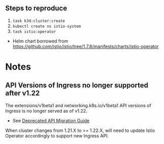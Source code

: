 ## Steps to reproduce

1. `task k3d:cluster:create`
2. `kubectl create ns istio-system`
3. `task istio:operator`


- Helm chart borrowed from https://github.com/istio/istio/tree/1.7.8/manifests/charts/istio-operator

# Notes

## API Versions of Ingress no longer supported after v1.22

The extensions/v1beta1 and networking.k8s.io/v1beta1 API versions of Ingress is no longer served as of v1.22.

- See [Deprecated API Migration Guide](https://kubernetes.io/docs/reference/using-api/deprecation-guide/#ingress-v122)

When cluster changes from 1.21.X to >= 1.22.X, will need to update Istio Operator accordingly to support new Ingress API.